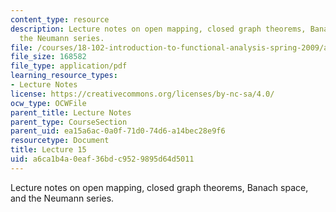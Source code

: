 ```yaml
---
content_type: resource
description: Lecture notes on open mapping, closed graph theorems, Banach space, and
  the Neumann series.
file: /courses/18-102-introduction-to-functional-analysis-spring-2009/a6ca1b4a0eaf36bdc9529895d64d5011_MIT18_102s09_lec15.pdf
file_size: 168582
file_type: application/pdf
learning_resource_types:
- Lecture Notes
license: https://creativecommons.org/licenses/by-nc-sa/4.0/
ocw_type: OCWFile
parent_title: Lecture Notes
parent_type: CourseSection
parent_uid: ea15a6ac-0a0f-71d0-74d6-a14bec28e9f6
resourcetype: Document
title: Lecture 15
uid: a6ca1b4a-0eaf-36bd-c952-9895d64d5011
---
```

Lecture notes on open mapping, closed graph theorems, Banach space, and the Neumann series.